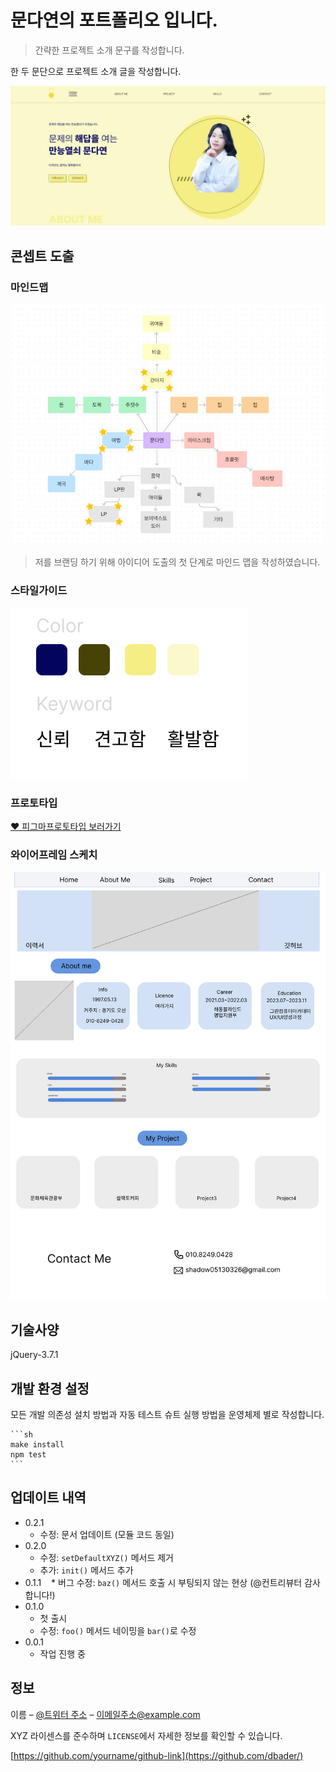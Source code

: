 # 문다연의 포트폴리오 입니다.

> 간략한 프로젝트 소개 문구를 작성합니다.

한 두 문단으로 프로젝트 소개 글을 작성합니다.

![](./img/ggg.JPG)

## 콘셉트 도출

### 마인드맵
![](./img/mindmap.jpg)
> 저를 브랜딩 하기 위해 아이디어 도출의 첫 단계로 마인드 맵을 작성하였습니다.

### 스타일가이드
![](./img/syt.png)

### 프로토타입

[❤ 피그마프로토타입 보러가기](https://www.figma.com/file/VhTH0qqvo7ZNbFcKXFI72p/%EB%AC%B8%EB%8B%A4%EC%97%B0?type=design&node-id=0%3A1&mode=design&t=N4HMUn8uBWyI76hb-1)



### 와이어프레임 스케치
![](./img/bg.jpg)

## 기술사양

jQuery-3.7.1

## 개발 환경 설정

모든 개발 의존성 설치 방법과 자동 테스트 슈트 실행 방법을 운영체제 별로 작성합니다.

    ```sh
    make install
    npm test
    ```

## 업데이트 내역

- 0.2.1
  - 수정: 문서 업데이트 (모듈 코드 동일)
- 0.2.0
  - 수정: `setDefaultXYZ()` 메서드 제거
  - 추가: `init()` 메서드 추가
- 0.1.1
     \* 버그 수정: `baz()` 메서드 호출 시 부팅되지 않는 현상 (@컨트리뷰터 감사합니다!)
- 0.1.0
  - 첫 출시
  - 수정: `foo()` 메서드 네이밍을 `bar()`로 수정
- 0.0.1
  - 작업 진행 중

## 정보

이름 – [@트위터 주소](https://twitter.com/dbader_org) – 이메일주소@example.com

XYZ 라이센스를 준수하며 `LICENSE`에서 자세한 정보를 확인할 수 있습니다.

[https://github.com/yourname/github-link](https://github.com/dbader/)